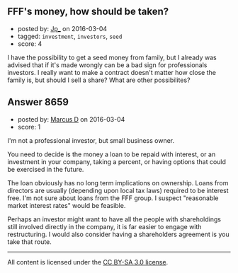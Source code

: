 ## FFF's money, how should be taken?

- posted by: [Jp_](https://stackexchange.com/users/2801136/jp) on 2016-03-04
- tagged: `investment`, `investors`, `seed`
- score: 4

<p>I have the possibility to get a seed money from family, but I already was advised that if it's made wrongly can be a bad sign for professionals investors. I really want to make a contract doesn't matter how close the family is, but should I sell a share? What are other possibilites?</p>



## Answer 8659

- posted by: [Marcus D](https://stackexchange.com/users/258531/marcus-d) on 2016-03-04
- score: 1

<p>I'm not a professional investor, but small business owner.</p>

<p>You need to decide is the money a loan to be repaid with interest, or an investment in your company, taking a percent, or having options that could be exercised in the future. </p>

<p>The loan obviously has no long term implications on ownership. Loans from directors are usually (depending upon local tax laws) required to be interest free. I'm not sure about loans from the FFF group. I suspect "reasonable market interest rates" would be feasible.</p>

<p>Perhaps an investor might want to have all the people with shareholdings still involved directly in the company, it is far easier to engage with restructuring. I would also consider having a shareholders agreement is you take that route.</p>




---

All content is licensed under the [CC BY-SA 3.0 license](https://creativecommons.org/licenses/by-sa/3.0/).
